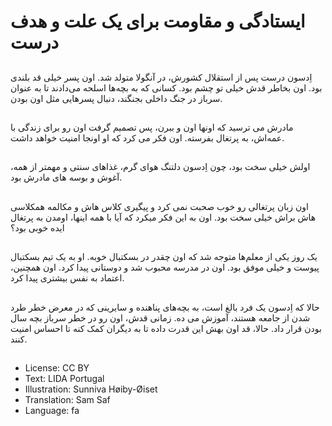 # ایستادگی و مقاومت برای یک علت و هدف درست

##
اِدسون درست پس از استقلال کشورش، در آنگولا متولد شد. اون پسر خیلی قد بلندی بود. اون بخاطر قدش خیلی تو چشم بود. کسانی که به بچه‌ها اسلحه می‌دادند تا به عنوان سرباز در جنگ داخلی بجنگند، دنبال پسرهایی مثل اون بودن.

##
مادرش می ترسید که اونها اون و ببرن، پس تصمیم گرفت اون رو برای زندگی با عمه‌اش، به پرتغال بفرسته. اون فکر می کرد که او اونجا امنیت خواهد داشت.

##
اولش خیلی سخت بود، چون اِدسون دلتنگ هوای گرم، غذاهای سنتی و مهمتر از همه، آغوش و بوسه های مادرش بود.

##
اون زبان پرتغالی رو خوب صحبت نمی کرد و پیگیری کلاس هاش و مکالمه همکلاسی هاش براش خیلی سخت بود. اون به این فکر میکرد که آیا با همه اینها، اومدن به پرتغال ایده خوبی بود؟

##
یک روز یکی از معلم‌ها متوجه شد که اون چقدر در بسکتبال خوبه. او به یک تیم بسکتبال پیوست و خیلی موفق بود. اون در مدرسه محبوب شد و دوستانی پیدا کرد. اون همچنین، اعتماد به نفس بیشتری پیدا کرد.

##
حالا که اِدسون یک فرد بالغ است، به بچه‌های پناهنده و سایرینی که در معرض خطر طرد شدن از جامعه هستند، آموزش می ده. زمانی قدش، اون رو در خطر سرباز بچه سال بودن قرار داد. حالا، قد اون بهش این قدرت داده تا به دیگران کمک کنه تا احساس امنیت کنند.

##
* License: CC BY
* Text: LIDA Portugal
* Illustration: Sunniva Høiby-Øiset
* Translation: Sam Saf
* Language: fa
